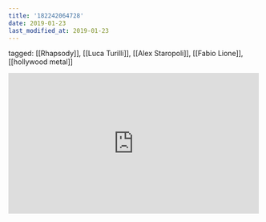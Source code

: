 ```yaml
---
title: '182242064728'
date: 2019-01-23
last_modified_at: 2019-01-23
---
```

tagged: [[Rhapsody]], [[Luca Turilli]], [[Alex Staropoli]], [[Fabio Lione]], [[hollywood metal]]
<iframe allow="accelerometer; autoplay; clipboard-write; encrypted-media; gyroscope; picture-in-picture" allowfullscreen="" frameborder="0" height="281" id="youtube_iframe" src="https://www.youtube.com/embed/Q0UT_ybRzPk?feature=oembed&amp;enablejsapi=1&amp;origin=https://safe.txmblr.com&amp;wmode=opaque" width="500"></iframe>